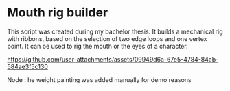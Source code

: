 # Mouth rig builder

This script was created during my bachelor thesis. It builds a mechanical rig with ribbons, based on the selection of two edge loops and one vertex point. It can be used to rig the mouth or the eyes of a character.



https://github.com/user-attachments/assets/09949d6a-67e5-4784-84ab-584ae3f5c130

Node : he weight painting was added manually for demo reasons

